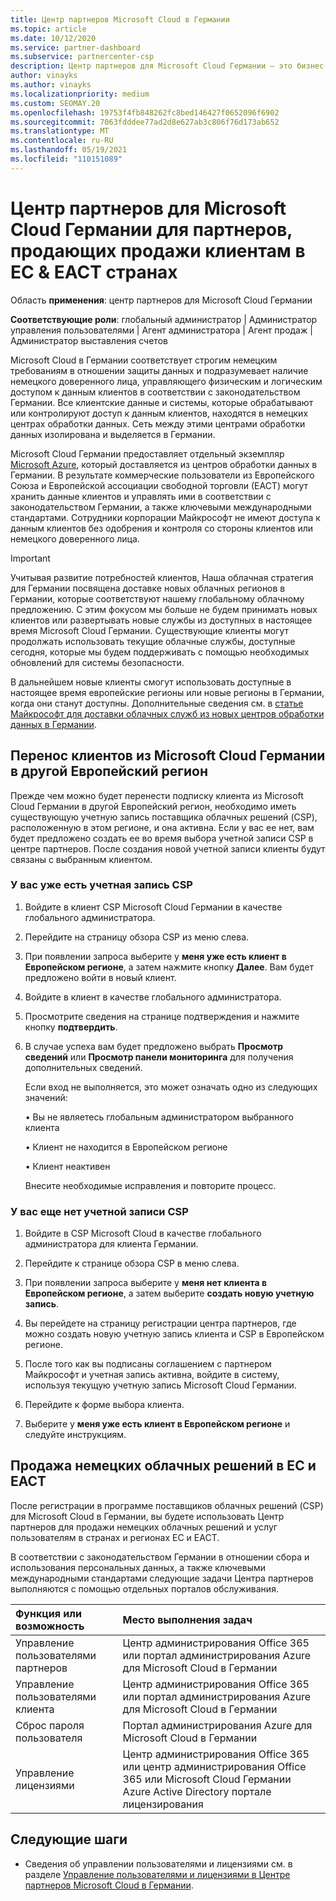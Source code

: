 ```yaml
---
title: Центр партнеров Microsoft Cloud в Германии
ms.topic: article
ms.date: 10/12/2020
ms.service: partner-dashboard
ms.subservice: partnercenter-csp
description: Центр партнеров для Microsoft Cloud Германии — это бизнес-портал для партнеров, желающих предложить облачные решения Майкрософт клиентам в странах ЕС и ЕАСТ.
author: vinayks
ms.author: vinayks
ms.localizationpriority: medium
ms.custom: SEOMAY.20
ms.openlocfilehash: 19753f4fb848262fc8bed146427f0652096f6902
ms.sourcegitcommit: 7063fdddee77ad2d8e627ab3c806f76d173ab652
ms.translationtype: MT
ms.contentlocale: ru-RU
ms.lasthandoff: 05/19/2021
ms.locfileid: "110151089"
---
```

# <a name="partner-center-for-microsoft-cloud-germany-for-partners-selling-to-customers-in-eu--efta-countries"></a>Центр партнеров для Microsoft Cloud Германии для партнеров, продающих продажи клиентам в ЕС & ЕАСТ странах

Область **применения**: центр партнеров для Microsoft Cloud Германии

**Соответствующие роли**: глобальный администратор | Администратор управления пользователями | Агент администратора | Агент продаж | Администратор выставления счетов

Microsoft Cloud в Германии соответствует строгим немецким требованиям в отношении защиты данных и подразумевает наличие немецкого доверенного лица, управляющего физическим и логическим доступом к данным клиентов в соответствии с законодательством Германии. Все клиентские данные и системы, которые обрабатывают или контролируют доступ к данным клиентов, находятся в немецких центрах обработки данных. Сеть между этими центрами обработки данных изолирована и выделяется в Германии.

Microsoft Cloud Германии предоставляет отдельный экземпляр [Microsoft Azure](https://go.microsoft.com/fwlink/?linkid=847992), который доставляется из центров обработки данных в Германии. В результате коммерческие пользователи из Европейского Союза и Европейской ассоциации свободной торговли (ЕАСТ) могут хранить данные клиентов и управлять ими в соответствии с законодательством Германии, а также ключевыми международными стандартами. Сотрудники корпорации Майкрософт не имеют доступа к данным клиентов без одобрения и контроля со стороны клиентов или немецкого доверенного лица.

> [!IMPORTANT]
> Учитывая развитие потребностей клиентов, Наша облачная стратегия для Германии посвящена доставке новых облачных регионов в Германии, которые соответствуют нашему глобальному облачному предложению. С этим фокусом мы больше не будем принимать новых клиентов или развертывать новые службы из доступных в настоящее время Microsoft Cloud Германии. Существующие клиенты могут продолжать использовать текущие облачные службы, доступные сегодня, которые мы будем поддерживать с помощью необходимых обновлений для системы безопасности.
>
> В дальнейшем новые клиенты смогут использовать доступные в настоящее время европейские регионы или новые регионы в Германии, когда они станут доступны. Дополнительные сведения см. в [статье Майкрософт для доставки облачных служб из новых центров обработки данных в Германии](https://news.microsoft.com/europe/2018/08/31/microsoft-to-deliver-cloud-services-from-new-datacentres-in-germany-in-2019-to-meet-evolving-customer-needs/). 

## <a name="migrate-customers-from-microsoft-cloud-germany-to-another-european-region"></a>Перенос клиентов из Microsoft Cloud Германии в другой Европейский регион

Прежде чем можно будет перенести подписку клиента из Microsoft Cloud Германии в другой Европейский регион, необходимо иметь существующую учетную запись поставщика облачных решений (CSP), расположенную в этом регионе, и она активна. Если у вас ее нет, вам будет предложено создать ее во время выбора учетной записи CSP в центре партнеров. После создания новой учетной записи клиенты будут связаны с выбранным клиентом.

### <a name="you-already-have-a-csp-account"></a>У вас уже есть учетная запись CSP

1. Войдите в клиент CSP Microsoft Cloud Германии в качестве глобального администратора.

1. Перейдите на страницу обзора CSP из меню слева.
 
1. При появлении запроса выберите у **меня уже есть клиент в Европейском регионе**, а затем нажмите кнопку **Далее**. Вам будет предложено войти в новый клиент. 

1. Войдите в клиент в качестве глобального администратора.
 
1. Просмотрите сведения на странице подтверждения и нажмите кнопку **подтвердить**.
 
6.  В случае успеха вам будет предложено выбрать **Просмотр сведений** или **Просмотр панели мониторинга** для получения дополнительных сведений. 

    Если вход не выполняется, это может означать одно из следующих значений:
    
    • Вы не являетесь глобальным администратором выбранного клиента
    
    • Клиент не находится в Европейском регионе
    
    • Клиент неактивен

    Внесите необходимые исправления и повторите процесс. 

### <a name="you-dont-already-have-a-csp-account"></a>У вас еще нет учетной записи CSP

1. Войдите в CSP Microsoft Cloud в качестве глобального администратора для клиента Германии.

1. Перейдите к странице обзора CSP в меню слева.
 
1. При появлении запроса выберите у **меня нет клиента в Европейском регионе**, а затем выберите **создать новую учетную запись**. 
 
1. Вы перейдете на страницу регистрации центра партнеров, где можно создать новую учетную запись клиента и CSP в Европейском регионе.
  
5. После того как вы подписаны соглашением с партнером Майкрософт и учетная запись активна, войдите в систему, используя текущую учетную запись Microsoft Cloud Германии.

6. Перейдите к форме выбора клиента.

7. Выберите у **меня уже есть клиент в Европейском регионе** и следуйте инструкциям.


## <a name="selling-german-cloud-solutions-in-eu-and-efta"></a>Продажа немецких облачных решений в ЕС и ЕАСТ

После регистрации в программе поставщиков облачных решений (CSP) для Microsoft Cloud в Германии, вы будете использовать Центр партнеров для продажи немецких облачных решений и услуг пользователям в странах и регионах ЕС и ЕАСТ.

В соответствии с законодательством Германии в отношении сбора и использования персональных данных, а также ключевыми международными стандартами следующие задачи Центра партнеров выполняются с помощью отдельных порталов обслуживания.

Функция или возможность | Место выполнения задач
:--- | :---
Управление пользователями партнеров | Центр администрирования Office 365 или портал администрирования Azure для Microsoft Cloud в Германии
Управление пользователями клиента | Центр администрирования Office 365 или портал администрирования Azure для Microsoft Cloud в Германии
Сброс пароля пользователя | Портал администрирования Azure для Microsoft Cloud в Германии
Управление лицензиями | Центр администрирования Office 365 или центр администрирования Office 365 или Microsoft Cloud Германии Azure Active Directory портале лицензирования

## <a name="next-steps"></a>Следующие шаги

- Сведения об управлении пользователями и лицензиями см. в разделе [Управление пользователями и лицензиями в Центре партнеров Microsoft Cloud в Германии](user-management-in-partner-center-for-microsoft-cloud-germany.md).

